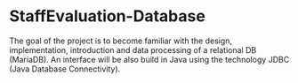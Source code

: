 # StaffEvaluation-Database
 
The goal of the project is to become familiar with the design, implementation, introduction
and data processing of a relational DB (MariaDB). An interface will be also build in Java using the technology JDBC (Java Database Connectivity).
